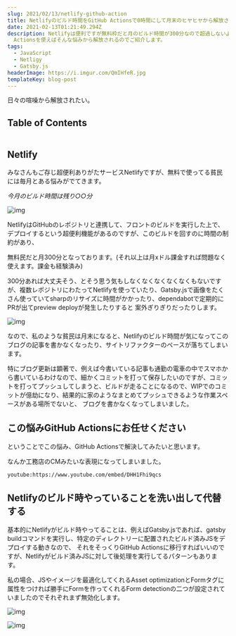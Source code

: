 ```yaml
---
slug: 2021/02/13/netlify-github-action
title: Netlifyのビルド時間をGitHub Actionsで0時間にして月末のヒヤヒヤから解放されよう！
date: 2021-02-13T01:21:49.294Z
description: Netlifyは便利ですが無料枠だと月のビルド時間が300分なので超過しないように神経を使います。GitHub
  Actionsを使えばそんな悩みから解放されるのでご紹介します。
tags:
  - JavaScript
  - Netligy
  - Gatsby.js
headerImage: https://i.imgur.com/QmIHfeR.jpg
templateKey: blog-post
---
```


日々の喧噪から解放されたい。

## Table of Contents

```toc

```

## Netlify

みなさんもご存じ超便利ありがたサービスNetlifyですが、無料で使ってる貧民には毎月とある悩みがでてきます。

*今月のビルド時間は残り○○分*

![img](https://i.imgur.com/TSm24w0.png)

NetlifyはGitHubのレポジトリと連携して、フロントのビルドを実行した上で、デプロイするという超便利機能があるのですが、このビルドを回すのに時間の制約があり、

無料民だと月300分となっております。(それ以上は月xドル課金すれば問題なく使えます。課金も経験済み)

300分あれば大丈夫そう、とそう思う気もしなくなくなくなくなくもないですが、複数レポジトリにわたってNetlifyを使っていたり、Gatsby.jsで画像をたくさん使っていてsharpのリサイズに時間がかかったり、dependabotで定期的にPRが出てpreview deployが発生したりすると
案外ぎりぎりだったりします。

![img](https://i.imgur.com/y7ixbEG.png)

なので、私のような貧民は月末になると、Netlifyのビルド時間が気になってこのブログの記事を書かなくなったり、サイトリファクターのペースが落ちてしまいます。

特にブログ更新は顕著で、例えば今書いている記事も通勤の電車の中でスマホから書いているわけなので、細かくコミットを打って保存したいのですが、コミットを打ってプッシュしてしまうと、ビルドが走ることになるので、WIPでのコミットが億劫になり、結果的に家のようなまとめてプッシュできるような作業スペースがある場所でないと、
ブログを書かなくなってしまいました。

## この悩みGitHub Actionsにお任せください

ということでこの悩み、GitHub Actionsで解決してみたいと思います。

なんか工務店のCMみたいな表現になってしまいました。

`youtube:https://www.youtube.com/embed/DHH1Fhi9qcs`

## Netlifyのビルド時やっていることを洗い出して代替する

基本的にNetlifyがビルド時やってることは、例えばGatsby.jsであれば、gatsby buildコマンドを実行し、特定のディレクトリーに配置されたビルド済みJSをデプロイする動きなので、
それをそっくりGitHub Actionsに移行すればいいのですが、Netlifyがビルド済みJSに対して後処理を実行してるパターンもあります。

私の場合、JSやイメージを最適化してくれるAsset optimizationとFormタグに属性をつければ勝手にFormを作ってくれるForm detectionの二つが設定されていましたのでそれぞれまず無効化します。

![img](https://i.imgur.com/ytjbJQA.png)

![img](https://i.imgur.com/LfL70Br.png)


